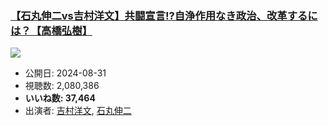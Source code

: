 ### [【石丸伸二vs吉村洋文】共闘宣言!?自浄作用なき政治、改革するには？【高橋弘樹】](https://www.youtube.com/watch?v=XKGshW6xD1k)
[![](https://img.youtube.com/vi/XKGshW6xD1k/sddefault.jpg)](https://www.youtube.com/watch?v=XKGshW6xD1k)
-   公開日: 2024-08-31
-   視聴数: 2,080,386
-   **いいね数: 37,464**
-   出演者: [吉村洋文](/rehacq_fan/people/吉村洋文 "wikilink"), [石丸伸二](/rehacq_fan/people/石丸伸二 "wikilink")
